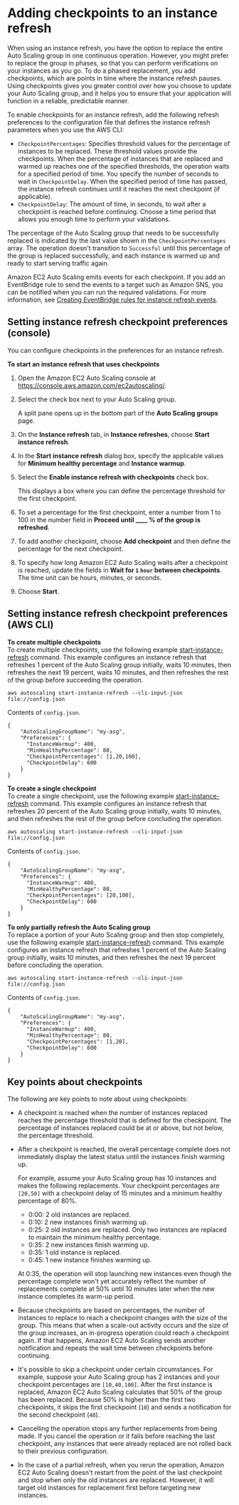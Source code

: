 # Adding checkpoints to an instance refresh<a name="asg-adding-checkpoints-instance-refresh"></a>

When using an instance refresh, you have the option to replace the entire Auto Scaling group in one continuous operation\. However, you might prefer to replace the group in phases, so that you can perform verifications on your instances as you go\. To do a phased replacement, you add checkpoints, which are points in time where the instance refresh pauses\. Using checkpoints gives you greater control over how you choose to update your Auto Scaling group, and it helps you to ensure that your application will function in a reliable, predictable manner\.

To enable checkpoints for an instance refresh, add the following refresh preferences to the configuration file that defines the instance refresh parameters when you use the AWS CLI:
+ `CheckpointPercentages`: Specifies threshold values for the percentage of instances to be replaced\. These threshold values provide the checkpoints\. When the percentage of instances that are replaced and warmed up reaches one of the specified thresholds, the operation waits for a specified period of time\. You specify the number of seconds to wait in `CheckpointDelay`\. When the specified period of time has passed, the instance refresh continues until it reaches the next checkpoint \(if applicable\)\.
+ `CheckpointDelay`: The amount of time, in seconds, to wait after a checkpoint is reached before continuing\. Choose a time period that allows you enough time to perform your validations\.

The percentage of the Auto Scaling group that needs to be successfully replaced is indicated by the last value shown in the `CheckpointPercentages` array\. The operation doesn't transition to `Successful` until this percentage of the group is replaced successfully, and each instance is warmed up and ready to start serving traffic again\. 

Amazon EC2 Auto Scaling emits events for each checkpoint\. If you add an EventBridge rule to send the events to a target such as Amazon SNS, you can be notified when you can run the required validations\. For more information, see [Creating EventBridge rules for instance refresh events](cloud-watch-events.md#monitor-events-eventbridge-sns)\.

## Setting instance refresh checkpoint preferences \(console\)<a name="setting-checkpoint-preferences-console"></a>

You can configure checkpoints in the preferences for an instance refresh\.

**To start an instance refresh that uses checkpoints**

1. Open the Amazon EC2 Auto Scaling console at [https://console\.aws\.amazon\.com/ec2autoscaling/](https://console.aws.amazon.com/ec2autoscaling/)\.

1. Select the check box next to your Auto Scaling group\.

   A split pane opens up in the bottom part of the **Auto Scaling groups** page\. 

1. On the **Instance refresh** tab, in **Instance refreshes**, choose **Start instance refresh**\.

1. In the **Start instance refresh** dialog box, specify the applicable values for **Minimum healthy percentage** and **Instance warmup**\. 

1. Select the **Enable instance refresh with checkpoints** check box\.

   This displays a box where you can define the percentage threshold for the first checkpoint\. 

1. To set a percentage for the first checkpoint, enter a number from 1 to 100 in the number field in **Proceed until \_\_\_\_ % of the group is refreshed**\. 

1. To add another checkpoint, choose **Add checkpoint** and then define the percentage for the next checkpoint\.

1. To specify how long Amazon EC2 Auto Scaling waits after a checkpoint is reached, update the fields in **Wait for `1` `hour` between checkpoints**\. The time unit can be hours, minutes, or seconds\.

1. Choose **Start**\. 

## Setting instance refresh checkpoint preferences \(AWS CLI\)<a name="setting-checkpoint-preferences-cli"></a>

**To create multiple checkpoints**  
To create multiple checkpoints, use the following example [start\-instance\-refresh](https://docs.aws.amazon.com/cli/latest/reference/autoscaling/start-instance-refresh.html) command\. This example configures an instance refresh that refreshes 1 percent of the Auto Scaling group initially, waits 10 minutes, then refreshes the next 19 percent, waits 10 minutes, and then refreshes the rest of the group before succeeding the operation\.

```
aws autoscaling start-instance-refresh --cli-input-json file://config.json
```

Contents of `config.json`\.

```
{
    "AutoScalingGroupName": "my-asg",
    "Preferences": {
      "InstanceWarmup": 400,
      "MinHealthyPercentage": 80,
      "CheckpointPercentages": [1,20,100],
      "CheckpointDelay": 600
    }
}
```

**To create a single checkpoint**  
To create a single checkpoint, use the following example [start\-instance\-refresh](https://docs.aws.amazon.com/cli/latest/reference/autoscaling/start-instance-refresh.html) command\. This example configures an instance refresh that refreshes 20 percent of the Auto Scaling group initially, waits 10 minutes, and then refreshes the rest of the group before concluding the operation\.

```
aws autoscaling start-instance-refresh --cli-input-json file://config.json
```

Contents of `config.json`\.

```
{
    "AutoScalingGroupName": "my-asg",
    "Preferences": {
      "InstanceWarmup": 400,
      "MinHealthyPercentage": 80,
      "CheckpointPercentages": [20,100],
      "CheckpointDelay": 600
    }
}
```

**To only partially refresh the Auto Scaling group**  
To replace a portion of your Auto Scaling group and then stop completely, use the following example [start\-instance\-refresh](https://docs.aws.amazon.com/cli/latest/reference/autoscaling/start-instance-refresh.html) command\. This example configures an instance refresh that refreshes 1 percent of the Auto Scaling group initially, waits 10 minutes, and then refreshes the next 19 percent before concluding the operation\.

```
aws autoscaling start-instance-refresh --cli-input-json file://config.json
```

Contents of `config.json`\.

```
{
    "AutoScalingGroupName": "my-asg",
    "Preferences": {
      "InstanceWarmup": 400,
      "MinHealthyPercentage": 80,
      "CheckpointPercentages": [1,20],
      "CheckpointDelay": 600
    }
}
```

## Key points about checkpoints<a name="instance-refresh-checkpoints-considerations"></a>

The following are key points to note about using checkpoints:
+ A checkpoint is reached when the number of instances replaced reaches the percentage threshold that is defined for the checkpoint\. The percentage of instances replaced could be at or above, but not below, the percentage threshold\. 
+ After a checkpoint is reached, the overall percentage complete does not immediately display the latest status until the instances finish warming up\. 

  For example, assume your Auto Scaling group has 10 instances and makes the following replacements\. Your checkpoint percentages are `[20,50]` with a checkpoint delay of 15 minutes and a minimum healthy percentage of 80%\.
  + 0:00: 2 old instances are replaced\. 
  + 0:10: 2 new instances finish warming up\. 
  + 0:25: 2 old instances are replaced\. Only two instances are replaced to maintain the minimum healthy percentage\.
  + 0:35: 2 new instances finish warming up\. 
  + 0:35: 1 old instance is replaced\.
  + 0:45: 1 new instance finishes warming up\.

  At 0:35, the operation will stop launching new instances even though the percentage complete won't yet accurately reflect the number of replacements complete at 50% until 10 minutes later when the new instance completes its warm\-up period\.
+ Because checkpoints are based on percentages, the number of instances to replace to reach a checkpoint changes with the size of the group\. This means that when a scale\-out activity occurs and the size of the group increases, an in\-progress operation could reach a checkpoint again\. If that happens, Amazon EC2 Auto Scaling sends another notification and repeats the wait time between checkpoints before continuing\.
+ It's possible to skip a checkpoint under certain circumstances\. For example, suppose your Auto Scaling group has 2 instances and your checkpoint percentages are `[10,40,100]`\. After the first instance is replaced, Amazon EC2 Auto Scaling calculates that 50% of the group has been replaced\. Because 50% is higher than the first two checkpoints, it skips the first checkpoint \(`10`\) and sends a notification for the second checkpoint \(`40`\)\.
+ Cancelling the operation stops any further replacements from being made\. If you cancel the operation or it fails before reaching the last checkpoint, any instances that were already replaced are not rolled back to their previous configuration\. 
+ In the case of a partial refresh, when you rerun the operation, Amazon EC2 Auto Scaling doesn't restart from the point of the last checkpoint and stop when only the old instances are replaced\. However, it will target old instances for replacement first before targeting new instances\. 
